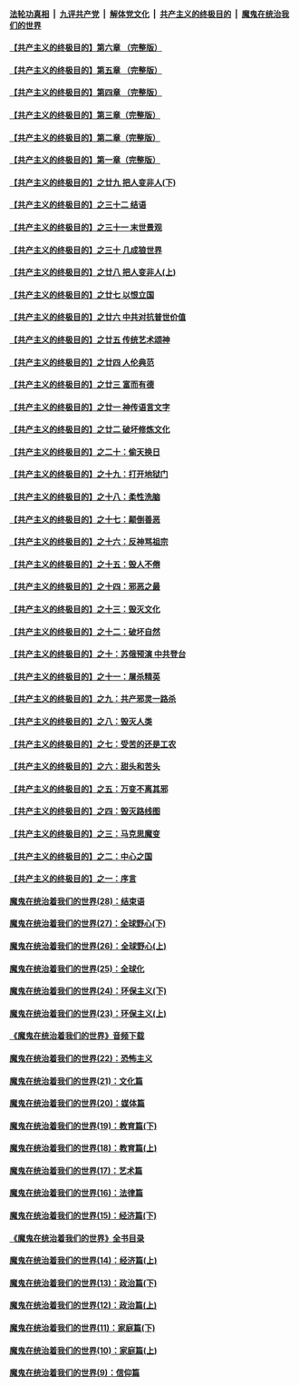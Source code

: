 

####  [法轮功真相](../../../../basic/blob/master/README.md?t=04121630) &nbsp;|&nbsp; [九评共产党](../../../../9ping.md/blob/master/README.md?t=04121630) &nbsp;|&nbsp; [解体党文化](../../../../jtdwh.md/blob/master/README.md?t=04121630)  &nbsp;|&nbsp; [共产主义的终极目的](../../../../gczydzjmd.md/blob/master/README.md?t=04121630) &nbsp;|&nbsp; [魔鬼在统治我们的世界](../../../../mgztzwmdsj.md/blob/master/README.md?t=04121630) 

#### [【共产主义的终极目的】第六章 （完整版）](../pages/nsc422/n11428913.md?t=04121630) 

#### [【共产主义的终极目的】第五章 （完整版）](../pages/nsc422/n11428912.md?t=04121630) 

#### [【共产主义的终极目的】第四章 （完整版）](../pages/nsc422/n11428907.md?t=04121630) 

#### [【共产主义的终极目的】第三章（完整版）](../pages/nsc422/n11428848.md?t=04121630) 

#### [【共产主义的终极目的】第二章（完整版）](../pages/nsc422/n11428831.md?t=04121630) 

#### [【共产主义的终极目的】第一章（完整版）](../pages/nsc422/n11417651.md?t=04121630) 

#### [【共产主义的终极目的】之廿九 把人变非人(下)](../pages/nsc422/n11344140.md?t=04121630) 

#### [【共产主义的终极目的】之三十二 结语](../pages/nsc422/n11360535.md?t=04121630) 

#### [【共产主义的终极目的】之三十一 末世景观](../pages/nsc422/n11351129.md?t=04121630) 

#### [【共产主义的终极目的】之三十 几成狼世界](../pages/nsc422/n11348280.md?t=04121630) 

#### [【共产主义的终极目的】之廿八 把人变非人(上)](../pages/nsc422/n11340492.md?t=04121630) 

#### [【共产主义的终极目的】之廿七 以恨立国](../pages/nsc422/n11336944.md?t=04121630) 

#### [【共产主义的终极目的】之廿六 中共对抗普世价值](../pages/nsc422/n11324785.md?t=04121630) 

#### [【共产主义的终极目的】之廿五 传统艺术颂神](../pages/nsc422/n11296396.md?t=04121630) 

#### [【共产主义的终极目的】之廿四 人伦典范](../pages/nsc422/n11296397.md?t=04121630) 

#### [【共产主义的终极目的】之廿三 富而有德](../pages/nsc422/n11283598.md?t=04121630) 

#### [【共产主义的终极目的】之廿一 神传语言文字](../pages/nsc422/n11263265.md?t=04121630) 

#### [【共产主义的终极目的】之廿二 破坏修炼文化](../pages/nsc422/n11245728.md?t=04121630) 

#### [【共产主义的终极目的】之二十：偷天换日](../pages/nsc422/n11238846.md?t=04121630) 

#### [【共产主义的终极目的】之十九：打开地狱门](../pages/nsc422/n11206376.md?t=04121630) 

#### [【共产主义的终极目的】之十八：柔性洗脑](../pages/nsc422/n11199994.md?t=04121630) 

#### [【共产主义的终极目的】之十七：颠倒善恶](../pages/nsc422/n11179782.md?t=04121630) 

#### [【共产主义的终极目的】之十六：反神骂祖宗](../pages/nsc422/n11166798.md?t=04121630) 

#### [【共产主义的终极目的】之十五：毁人不倦](../pages/nsc422/n11166792.md?t=04121630) 

#### [【共产主义的终极目的】之十四：邪恶之最](../pages/nsc422/n11150249.md?t=04121630) 

#### [【共产主义的终极目的】之十三：毁灭文化](../pages/nsc422/n11135227.md?t=04121630) 

#### [【共产主义的终极目的】之十二：破坏自然](../pages/nsc422/n11135214.md?t=04121630) 

#### [【共产主义的终极目的】之十：苏俄预演 中共登台](../pages/nsc422/n11118424.md?t=04121630) 

#### [【共产主义的终极目的】之十一：屠杀精英](../pages/nsc422/n11118442.md?t=04121630) 

#### [【共产主义的终极目的】之九：共产邪灵一路杀](../pages/nsc422/n11114139.md?t=04121630) 

#### [【共产主义的终极目的】之八：毁灭人类](../pages/nsc422/n11108503.md?t=04121630) 

#### [【共产主义的终极目的】之七：受苦的还是工农](../pages/nsc422/n11101809.md?t=04121630) 

#### [【共产主义的终极目的】之六：甜头和苦头](../pages/nsc422/n11096971.md?t=04121630) 

#### [【共产主义的终极目的】之五：万变不离其邪](../pages/nsc422/n11091285.md?t=04121630) 

#### [【共产主义的终极目的】之四：毁灭路线图](../pages/nsc422/n11086284.md?t=04121630) 

#### [【共产主义的终极目的】之三：马克思魔变](../pages/nsc422/n11061941.md?t=04121630) 

#### [【共产主义的终极目的】之二：中心之国](../pages/nsc422/n11047728.md?t=04121630) 

#### [【共产主义的终极目的】之一：序言](../pages/nsc422/n11086077.md?t=04121630) 

#### [魔鬼在统治着我们的世界(28)：结束语](../pages/nsc422/n10936246.md?t=04121630) 

#### [魔鬼在统治着我们的世界(27)：全球野心(下)](../pages/nsc422/n10928319.md?t=04121630) 

#### [魔鬼在统治着我们的世界(26)：全球野心(上)](../pages/nsc422/n10900318.md?t=04121630) 

#### [魔鬼在统治着我们的世界(25)：全球化](../pages/nsc422/n10788205.md?t=04121630) 

#### [魔鬼在统治着我们的世界(24)：环保主义(下)](../pages/nsc422/n10695307.md?t=04121630) 

#### [魔鬼在统治着我们的世界(23)：环保主义(上)](../pages/nsc422/n10688613.md?t=04121630) 

#### [《魔鬼在统治着我们的世界》音频下载](../pages/nsc422/n10635553.md?t=04121630) 

#### [魔鬼在统治着我们的世界(22)：恐怖主义](../pages/nsc422/n10614727.md?t=04121630) 

#### [魔鬼在统治着我们的世界(21)：文化篇](../pages/nsc422/n10597706.md?t=04121630) 

#### [魔鬼在统治着我们的世界(20)：媒体篇](../pages/nsc422/n10586579.md?t=04121630) 

#### [魔鬼在统治着我们的世界(19)：教育篇(下)](../pages/nsc422/n10564808.md?t=04121630) 

#### [魔鬼在统治着我们的世界(18)：教育篇(上)](../pages/nsc422/n10526970.md?t=04121630) 

#### [魔鬼在统治着我们的世界(17)：艺术篇](../pages/nsc422/n10499093.md?t=04121630) 

#### [魔鬼在统治着我们的世界(16)：法律篇](../pages/nsc422/n10485969.md?t=04121630) 

#### [魔鬼在统治着我们的世界(15)：经济篇(下)](../pages/nsc422/n10469975.md?t=04121630) 

#### [《魔鬼在统治着我们的世界》全书目录](../pages/nsc422/n10464261.md?t=04121630) 

#### [魔鬼在统治着我们的世界(14)：经济篇(上)](../pages/nsc422/n10457370.md?t=04121630) 

#### [魔鬼在统治着我们的世界(13)：政治篇(下)](../pages/nsc422/n10448270.md?t=04121630) 

#### [魔鬼在统治着我们的世界(12)：政治篇(上)](../pages/nsc422/n10444576.md?t=04121630) 

#### [魔鬼在统治着我们的世界(11)：家庭篇(下)](../pages/nsc422/n10440961.md?t=04121630) 

#### [魔鬼在统治着我们的世界(10)：家庭篇(上)](../pages/nsc422/n10435448.md?t=04121630) 

#### [魔鬼在统治着我们的世界(9)：信仰篇](../pages/nsc422/n10432159.md?t=04121630) 

